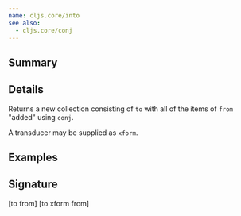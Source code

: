 ```yaml
---
name: cljs.core/into
see also:
  - cljs.core/conj
---
```


## Summary

## Details

Returns a new collection consisting of `to` with all of the items of `from`
"added" using `conj`.

A transducer may be supplied as `xform`.

## Examples

## Signature
[to from]
[to xform from]

